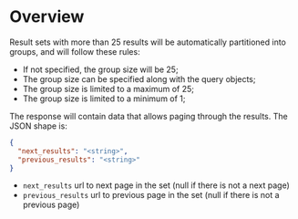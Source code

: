 # Overview

Result sets with more than 25 results will be automatically partitioned into groups, and will follow these rules:

- If not specified, the group size will be 25;
- The group size can be specified along with the query objects;
- The group size is limited to a maximum of 25;
- The group size is limited to a minimum of 1;

The response will contain data that allows paging through the results. The JSON shape is:

```JSON
{
  "next_results": "<string>",
  "previous_results": "<string>"
}
```

* `next_results` url to next page in the set (null if there is not a next page)
* `previous_results` url to previous page in the set (null if there is not a previous page)
